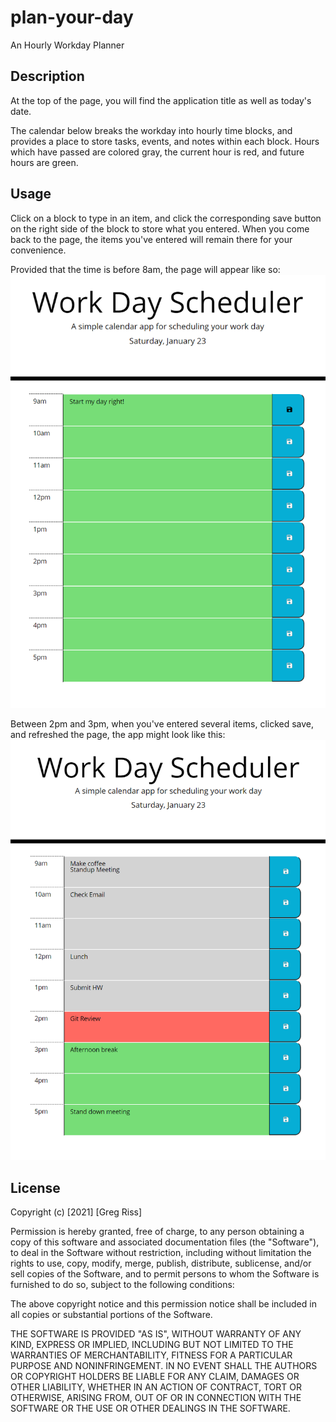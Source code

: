 # plan-your-day

An Hourly Workday Planner

## Description

At the top of the page, you will find the application title as well as today's date.

The calendar below breaks the workday into hourly time blocks, and provides a place to store tasks, events, and notes within each block. Hours which have passed are colored gray, the current hour is red, and future hours are green.

## Usage

Click on a block to type in an item, and click the corresponding save button on the right side of the block to store what you entered. When you come back to the page, the items you've entered will remain there for your convenience.

Provided that the time is before 8am, the page will appear like so:
![Start](assets/images/home.png)

Between 2pm and 3pm, when you've entered several items, clicked save, and refreshed the page, the app might look like this:
![In-Use](assets/images/planner-in-use.png)

## License 

Copyright (c) [2021] [Greg Riss]

Permission is hereby granted, free of charge, to any person obtaining a copy
of this software and associated documentation files (the "Software"), to deal
in the Software without restriction, including without limitation the rights
to use, copy, modify, merge, publish, distribute, sublicense, and/or sell
copies of the Software, and to permit persons to whom the Software is
furnished to do so, subject to the following conditions:

The above copyright notice and this permission notice shall be included in all
copies or substantial portions of the Software.

THE SOFTWARE IS PROVIDED "AS IS", WITHOUT WARRANTY OF ANY KIND, EXPRESS OR
IMPLIED, INCLUDING BUT NOT LIMITED TO THE WARRANTIES OF MERCHANTABILITY,
FITNESS FOR A PARTICULAR PURPOSE AND NONINFRINGEMENT. IN NO EVENT SHALL THE
AUTHORS OR COPYRIGHT HOLDERS BE LIABLE FOR ANY CLAIM, DAMAGES OR OTHER
LIABILITY, WHETHER IN AN ACTION OF CONTRACT, TORT OR OTHERWISE, ARISING FROM,
OUT OF OR IN CONNECTION WITH THE SOFTWARE OR THE USE OR OTHER DEALINGS IN THE
SOFTWARE.